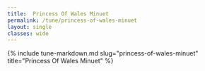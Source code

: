 ```yaml
---
title:  Princess Of Wales Minuet
permalink: /tune/princess-of-wales-minuet
layout: single
classes: wide
---
```

{% include tune-markdown.md slug="princess-of-wales-minuet" title="Princess Of Wales Minuet" %}

